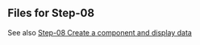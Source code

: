 ## Files for Step-08

See also [Step-08 Create a component and display data](https://github.com/spmka/training/wiki/Step-08-Create-a-component-and-display-data)
